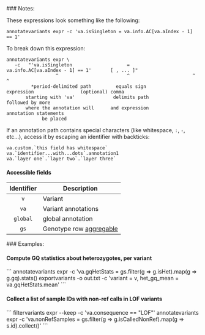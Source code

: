 <div class="cmdhead"></div>

<div class="description"></div>

<div class="synopsis"></div>

<div class="options"></div>

<div class="cmdsubsection">
### Notes:

These expressions look something like the following:
```
annotatevariants expr -c 'va.isSingleton = va.info.AC[va.aIndex - 1] == 1'
```

To break down this expression:
```
annotatevariants expr \
   -c   "'va.isSingleton                    =           va.info.AC[va.aIndex - 1] == 1'       [ , ... ]"
                  ^                         ^                       ^                             ^
         *period-delimited path         equals sign             expression                 (optional) comma 
       starting with 'va'              delimits path                                       followed by more 
       where the annotation will      and expression                                     annotation statements
             be placed
```

If an annotation path contains special characters (like whitespace, `:`, `-`, etc...), access it by escaping an identifier with backticks: 
```
va.custom.`this field has whitespace`
va.`identifier...with...dots`.annotation1
va.`layer one`.`layer two`.`layer three`
```

#### Accessible fields

Identifier | Description
:-: | ---
`v` | Variant
`va` | Variant annotations
`global` | global annotation
`gs` | Genotype row [aggregable](#aggregables)

</div>

<div class="cmdsubsection">
### Examples:

<h4 class="example">Compute GQ statistics about heterozygotes, per variant</h4>
```
annotatevariants expr -c 'va.gqHetStats = gs.filter(g => g.isHet).map(g => g.gq).stats()
exportvariants -o out.txt -c 'variant = v, het_gq_mean = va.gqHetStats.mean'
```

<h4 class="example">Collect a list of sample IDs with non-ref calls in LOF variants</h4>
```
filtervariants expr --keep -c 'va.consequence == "LOF"'
annotatevariants expr -c 'va.nonRefSamples = gs.filter(g => g.isCalledNonRef).map(g => s.id).collect()'
```
</div>
